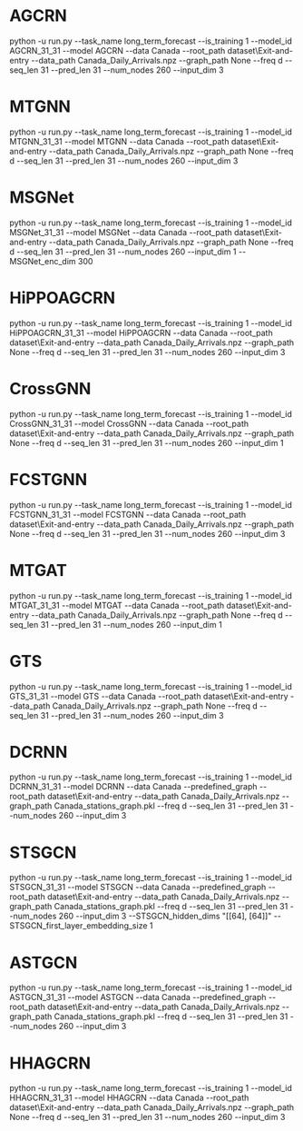 # AGCRN
python -u run.py --task_name long_term_forecast --is_training 1 --model_id AGCRN_31_31 --model AGCRN --data Canada --root_path dataset\Exit-and-entry --data_path Canada_Daily_Arrivals.npz --graph_path None --freq d --seq_len 31 --pred_len 31 --num_nodes 260 --input_dim 3 
# MTGNN
python -u run.py --task_name long_term_forecast --is_training 1 --model_id MTGNN_31_31 --model MTGNN --data Canada --root_path dataset\Exit-and-entry --data_path Canada_Daily_Arrivals.npz --graph_path None --freq d --seq_len 31 --pred_len 31 --num_nodes 260 --input_dim 3 
# MSGNet
python -u run.py --task_name long_term_forecast --is_training 1 --model_id MSGNet_31_31 --model MSGNet --data Canada --root_path dataset\Exit-and-entry --data_path Canada_Daily_Arrivals.npz --graph_path None --freq d --seq_len 31 --pred_len 31 --num_nodes 260 --input_dim 1 --MSGNet_enc_dim 300
# HiPPOAGCRN
python -u run.py --task_name long_term_forecast --is_training 1 --model_id HiPPOAGCRN_31_31 --model HiPPOAGCRN --data Canada --root_path dataset\Exit-and-entry --data_path Canada_Daily_Arrivals.npz --graph_path None --freq d --seq_len 31 --pred_len 31 --num_nodes 260 --input_dim 3
# CrossGNN
python -u run.py --task_name long_term_forecast --is_training 1 --model_id CrossGNN_31_31 --model CrossGNN --data Canada --root_path dataset\Exit-and-entry --data_path Canada_Daily_Arrivals.npz --graph_path None --freq d --seq_len 31 --pred_len 31 --num_nodes 260 --input_dim 1
# FCSTGNN
python -u run.py --task_name long_term_forecast --is_training 1 --model_id FCSTGNN_31_31 --model FCSTGNN --data Canada --root_path dataset\Exit-and-entry --data_path Canada_Daily_Arrivals.npz --graph_path None --freq d --seq_len 31 --pred_len 31 --num_nodes 260 --input_dim 3
# MTGAT
python -u run.py --task_name long_term_forecast --is_training 1 --model_id MTGAT_31_31 --model MTGAT --data Canada --root_path dataset\Exit-and-entry --data_path Canada_Daily_Arrivals.npz --graph_path None --freq d --seq_len 31 --pred_len 31 --num_nodes 260 --input_dim 1
# GTS
python -u run.py --task_name long_term_forecast --is_training 1 --model_id GTS_31_31 --model GTS --data Canada --root_path dataset\Exit-and-entry --data_path Canada_Daily_Arrivals.npz --graph_path None --freq d --seq_len 31 --pred_len 31 --num_nodes 260 --input_dim 3
# DCRNN
python -u run.py --task_name long_term_forecast --is_training 1 --model_id DCRNN_31_31 --model DCRNN --data Canada --predefined_graph --root_path dataset\Exit-and-entry --data_path Canada_Daily_Arrivals.npz --graph_path Canada_stations_graph.pkl --freq d --seq_len 31 --pred_len 31 --num_nodes 260 --input_dim 3
# STSGCN
python -u run.py --task_name long_term_forecast --is_training 1 --model_id STSGCN_31_31 --model STSGCN --data Canada --predefined_graph --root_path dataset\Exit-and-entry --data_path Canada_Daily_Arrivals.npz --graph_path Canada_stations_graph.pkl --freq d --seq_len 31 --pred_len 31 --num_nodes 260 --input_dim 3 --STSGCN_hidden_dims "[[64], [64]]" --STSGCN_first_layer_embedding_size 1
# ASTGCN
python -u run.py --task_name long_term_forecast --is_training 1 --model_id ASTGCN_31_31 --model ASTGCN --data Canada --predefined_graph --root_path dataset\Exit-and-entry --data_path Canada_Daily_Arrivals.npz --graph_path Canada_stations_graph.pkl --freq d --seq_len 31 --pred_len 31 --num_nodes 260 --input_dim 3
# HHAGCRN
python -u run.py --task_name long_term_forecast --is_training 1 --model_id HHAGCRN_31_31 --model HHAGCRN --data Canada --root_path dataset\Exit-and-entry --data_path Canada_Daily_Arrivals.npz --graph_path None --freq d --seq_len 31 --pred_len 31 --num_nodes 260 --input_dim 3